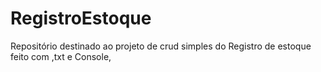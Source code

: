 # RegistroEstoque
Repositório destinado ao projeto de crud simples do Registro de estoque feito com ,txt e Console, 
